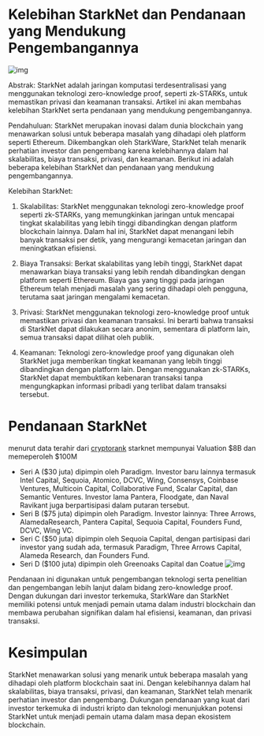 # Kelebihan StarkNet dan Pendanaan yang Mendukung Pengembangannya

![img](/starknet/img/s.png)

Abstrak: StarkNet adalah jaringan komputasi terdesentralisasi yang menggunakan teknologi zero-knowledge proof, seperti zk-STARKs, untuk memastikan privasi dan keamanan transaksi. Artikel ini akan membahas kelebihan StarkNet serta pendanaan yang mendukung pengembangannya.

Pendahuluan:
StarkNet merupakan inovasi dalam dunia blockchain yang menawarkan solusi untuk beberapa masalah yang dihadapi oleh platform seperti Ethereum. Dikembangkan oleh StarkWare, StarkNet telah menarik perhatian investor dan pengembang karena kelebihannya dalam hal skalabilitas, biaya transaksi, privasi, dan keamanan. Berikut ini adalah beberapa kelebihan StarkNet dan pendanaan yang mendukung pengembangannya.

Kelebihan StarkNet:

1. Skalabilitas: StarkNet menggunakan teknologi zero-knowledge proof seperti zk-STARKs, yang memungkinkan jaringan untuk mencapai tingkat skalabilitas yang lebih tinggi dibandingkan dengan platform blockchain lainnya. Dalam hal ini, StarkNet dapat menangani lebih banyak transaksi per detik, yang mengurangi kemacetan jaringan dan meningkatkan efisiensi.

2. Biaya Transaksi: Berkat skalabilitas yang lebih tinggi, StarkNet dapat menawarkan biaya transaksi yang lebih rendah dibandingkan dengan platform seperti Ethereum. Biaya gas yang tinggi pada jaringan Ethereum telah menjadi masalah yang sering dihadapi oleh pengguna, terutama saat jaringan mengalami kemacetan.

3. Privasi: StarkNet menggunakan teknologi zero-knowledge proof untuk memastikan privasi dan keamanan transaksi. Ini berarti bahwa transaksi di StarkNet dapat dilakukan secara anonim, sementara di platform lain, semua transaksi dapat dilihat oleh publik.

4. Keamanan: Teknologi zero-knowledge proof yang digunakan oleh StarkNet juga memberikan tingkat keamanan yang lebih tinggi dibandingkan dengan platform lain. Dengan menggunakan zk-STARKs, StarkNet dapat membuktikan kebenaran transaksi tanpa mengungkapkan informasi pribadi yang terlibat dalam transaksi tersebut.

# Pendanaan StarkNet

menurut data terahir dari [cryptorank](https://cryptorank.io/ico/starknet#funding-rounds) starknet mempunyai Valuation $8B dan memeperoleh $100M

- Seri A ($30 juta) dipimpin oleh Paradigm. Investor baru lainnya termasuk Intel Capital, Sequoia, Atomico, DCVC, Wing, Consensys, Coinbase Ventures, Multicoin Capital, Collaborative Fund, Scalar Capital, dan Semantic Ventures. Investor lama Pantera, Floodgate, dan Naval Ravikant juga berpartisipasi dalam putaran tersebut.
- Seri B ($75 juta) dipimpin oleh Paradigm. Investor lainnya: Three Arrows, AlamedaResearch, Pantera Capital, Sequoia Capital, Founders Fund, DCVC, Wing VC.
- Seri C ($50 juta) dipimpin oleh Sequoia Capital, dengan partisipasi dari investor yang sudah ada, termasuk Paradigm, Three Arrows Capital, Alameda Research, dan Founders Fund.
- Seri D ($100 juta) dipimpin oleh Greenoaks Capital dan Coatue
  ![img](/starknet/img/starknet.jpg)

Pendanaan ini digunakan untuk pengembangan teknologi serta penelitian dan pengembangan lebih lanjut dalam bidang zero-knowledge proof. Dengan dukungan dari investor terkemuka, StarkWare dan StarkNet memiliki potensi untuk menjadi pemain utama dalam industri blockchain dan membawa perubahan signifikan dalam hal efisiensi, keamanan, dan privasi transaksi.

# Kesimpulan

StarkNet menawarkan solusi yang menarik untuk beberapa masalah yang dihadapi oleh platform blockchain saat ini. Dengan kelebihannya dalam hal skalabilitas, biaya transaksi, privasi, dan keamanan, StarkNet telah menarik perhatian investor dan pengembang. Dukungan pendanaan yang kuat dari investor terkemuka di industri kripto dan teknologi menunjukkan potensi StarkNet untuk menjadi pemain utama dalam masa depan ekosistem blockchain.
